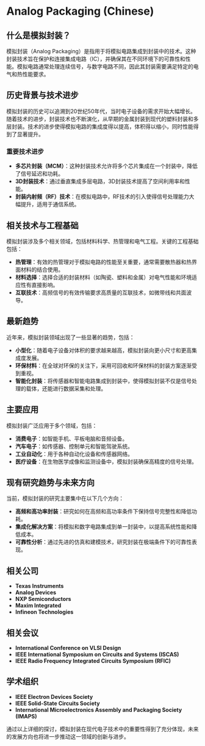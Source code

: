 # Analog Packaging (Chinese)

## 什么是模拟封装？

模拟封装（Analog Packaging）是指用于将模拟电路集成到封装中的技术。这种封装技术旨在保护和连接集成电路（IC），并确保其在不同环境下的可靠性和性能。模拟电路通常处理连续信号，与数字电路不同，因此其封装需要满足特定的电气和热性能要求。

## 历史背景与技术进步

模拟封装的历史可以追溯到20世纪50年代，当时电子设备的需求开始大幅增长。随着技术的进步，封装技术也不断演化，从早期的金属封装到现代的塑料封装和多层封装。技术的进步使得模拟电路的集成度得以提高，体积得以缩小，同时性能得到了显著提升。

### 重要技术进步

- **多芯片封装（MCM）**：这种封装技术允许将多个芯片集成在一个封装中，降低了信号延迟和功耗。
- **3D封装技术**：通过垂直集成多层电路，3D封装技术提高了空间利用率和性能。
- **封装内射频（RF）技术**：在模拟电路中，RF技术的引入使得信号处理能力大幅提升，适用于通信系统。

## 相关技术与工程基础

模拟封装涉及多个相关领域，包括材料科学、热管理和电气工程。关键的工程基础包括：

- **热管理**：有效的热管理对于模拟电路的性能至关重要，通常需要散热器和热界面材料的结合使用。
- **材料选择**：选择合适的封装材料（如陶瓷、塑料和金属）对电气性能和环境适应性有直接影响。
- **互联技术**：高频信号的有效传输要求高质量的互联技术，如微带线和共面波导。

## 最新趋势

近年来，模拟封装领域出现了一些显著的趋势，包括：

- **小型化**：随着电子设备对体积的要求越来越高，模拟封装向更小尺寸和更高集成度发展。
- **环保材料**：在全球对环保的关注下，采用可回收和环保材料的封装方案逐渐受到重视。
- **智能化封装**：将传感器和智能电路集成到封装中，使得模拟封装不仅是信号处理的载体，还能进行数据采集和处理。

## 主要应用

模拟封装广泛应用于多个领域，包括：

- **消费电子**：如智能手机、平板电脑和音频设备。
- **汽车电子**：如传感器、控制单元和智能驾驶系统。
- **工业自动化**：用于各种自动化设备和传感器网络。
- **医疗设备**：在生物医学成像和监测设备中，模拟封装确保高精度的信号处理。

## 现有研究趋势与未来方向

当前，模拟封装的研究主要集中在以下几个方向：

- **高频和高功率封装**：研究如何在高频和高功率条件下保持信号完整性和降低功耗。
- **集成化解决方案**：将模拟和数字电路集成到单一封装中，以提高系统性能和降低成本。
- **可靠性分析**：通过先进的仿真和建模技术，研究封装在极端条件下的可靠性表现。

## 相关公司

- **Texas Instruments**
- **Analog Devices**
- **NXP Semiconductors**
- **Maxim Integrated**
- **Infineon Technologies**

## 相关会议

- **International Conference on VLSI Design**
- **IEEE International Symposium on Circuits and Systems (ISCAS)**
- **IEEE Radio Frequency Integrated Circuits Symposium (RFIC)**

## 学术组织

- **IEEE Electron Devices Society**
- **IEEE Solid-State Circuits Society**
- **International Microelectronics Assembly and Packaging Society (IMAPS)**

通过以上详细的探讨，模拟封装在现代电子技术中的重要性得到了充分体现，未来的发展方向也将进一步推动这一领域的创新与进步。
